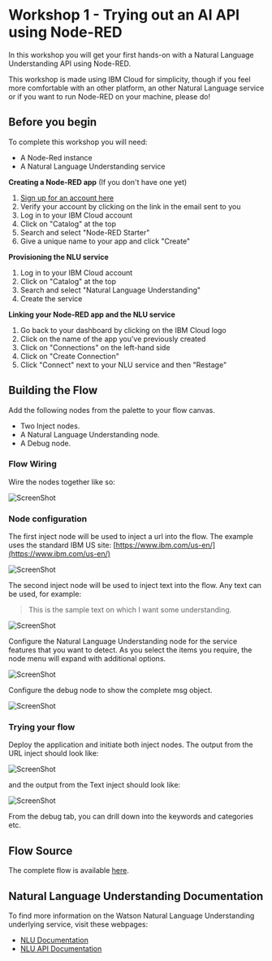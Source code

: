 # Workshop 1 - Trying out an AI API using Node-RED

In this workshop you will get your first hands-on with a Natural Language Understanding API using Node-RED.

This workshop is made using IBM Cloud for simplicity, though if you feel more comfortable with an other platform, an other Natural Language service or if you want to run Node-RED on your machine, please do! 

## Before you begin

To complete this workshop you will need:
- A Node-Red instance
- A Natural Language Understanding service

**Creating a Node-RED app** (If you don't have one yet)

1. [Sign up for an account here](https://ibm.biz/BdYMsy)
2. Verify your account by clicking on the link in the email sent to you
3. Log in to your IBM Cloud account
4. Click on "Catalog" at the top
5. Search and select "Node-RED Starter" 
6. Give a unique name to your app and click "Create"

**Provisioning the NLU service**

1. Log in to your IBM Cloud account
2. Click on "Catalog" at the top
3. Search and select "Natural Language Understanding" 
4. Create the service

**Linking your Node-RED app and the NLU service**

1. Go back to your dashboard by clicking on the IBM Cloud logo
2. Click on the name of the app you've previously created
3. Click on "Connections" on the left-hand side
4. Click on "Create Connection"
5. Click "Connect" next to your NLU service and then "Restage"

## Building the Flow
Add the following nodes from the palette to your flow canvas.
*	Two Inject nodes.
*	A Natural Language Understanding node.
* A Debug node.

### Flow Wiring
Wire the nodes together like so:

![ScreenShot](nlu_flow.jpg)

### Node configuration

The first inject node will be used to inject a url into the flow. The example uses the standard IBM US site: [https://www.ibm.com/us-en/](https://www.ibm.com/us-en/)

![ScreenShot](nlu_inject_url.jpg)

The second inject node will be used to inject text into the flow. Any text can be used,  for example:
>	This is the sample text on which I want some understanding.

![ScreenShot](nlu_inject_text.jpg)

Configure the Natural Language Understanding node for the service features that you want to detect. As you select the items you require, the node menu will expand with additional options.

![ScreenShot](nlu_node_detials.jpg)

Configure the debug node to show the complete msg object.

![ScreenShot](nlu_debug.jpg)

### Trying your flow
Deploy the application and initiate both inject nodes. The output from the URL inject should look like:

![ScreenShot](nlu_url_output.jpg)

and the output from the Text inject should look like:

![ScreenShot](nlu_text_output.jpg)

From the debug tab, you can drill down into the keywords and categories etc.

## Flow Source
The complete flow is available [here](nlu_flow.json).


## Natural Language Understanding Documentation
To find more information on the Watson Natural Language Understanding underlying service, visit these webpages:
- [NLU Documentation](https://console.bluemix.net/docs/services/natural-language-understanding/index.html)
- [NLU API Documentation](https://www.ibm.com/watson/developercloud/natural-language-understanding/api/v1/)


